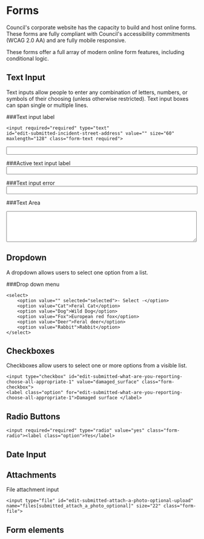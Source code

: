 # Forms
Council's corporate website has the capacity to build and host online forms. These forms are fully compliant with Council's accessibility commitments (WCAG 2.0 AA) and are fully mobile responsive. 

These forms offer a full array of modern online form features, including conditional logic. 

## Text Input
Text inputs allow people to enter any combination of letters, numbers, or symbols of their choosing (unless otherwise restricted). Text input boxes can span single or multiple lines.

###Text input label
```
<input required="required" type="text" 
id="edit-submitted-incident-street-address" value="" size="60" 
maxlength="128" class="form-text required">
```

<input type="text" value="" size="60" maxlength="128" class="form-text">

###Active text input label
<input type="text" value="" size="60" maxlength="128" class="form-text focus">

###Text input error
<input type="text" value="" size="60" maxlength="128" class="form-text error">



###Text Area
<textarea cols="60" rows="5" class="form-textarea">
</textarea>
<div class="grippie"></div>


## Dropdown
A dropdown allows users to select one option from a list.

###Drop down menu

```
<select>
    <option value="" selected="selected">- Select -</option>
    <option value="Cat">Feral Cat</option>
    <option value="Dog">Wild Dog</option>
    <option value="Fox">European red fox</option>
    <option value="Deer">Feral deer</option>
    <option value="Rabbit">Rabbit</option>    
</select>
```

## Checkboxes
Checkboxes allow users to select one or more options from a visible list.

```
<input type="checkbox" id="edit-submitted-what-are-you-reporting-choose-all-appropriate-1" value="damaged_surface" class="form-checkbox">
<label class="option" for="edit-submitted-what-are-you-reporting-choose-all-appropriate-1">Damaged surface </label>

```

## Radio Buttons
```
<input required="required" type="radio" value="yes" class="form-radio"><label class="option">Yes</label>
```

## Date Input

## Attachments
File attachment input
```
<input type="file" id="edit-submitted-attach-a-photo-optional-upload" name="files[submitted_attach_a_photo_optional]" size="22" class="form-file">
```
## Form elements

